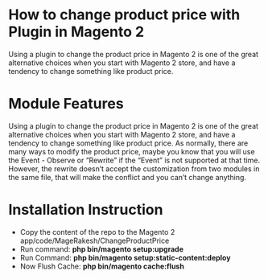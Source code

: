 # How to change product price with Plugin in Magento 2

Using a plugin to change the product price in Magento 2 is one of the great alternative choices when you start with Magento 2 store, and have a tendency to change something like product price.

# Module Features

Using a plugin to change the product price in Magento 2 is one of the great alternative choices when you start with Magento 2 store, and have a tendency to change something like product price. As normally, there are many ways to modify the product price, maybe you know that you will use the Event - Observe or “Rewrite” if the “Event” is not supported at that time. However, the rewrite doesn’t accept the customization from two modules in the same file, that will make the conflict and you can’t change anything.


# Installation Instruction

* Copy the content of the repo to the Magento 2 app/code/MageRakesh/ChangeProductPrice
* Run command:
<b>php bin/magento setup:upgrade</b>
* Run Command:
<b>php bin/magento setup:static-content:deploy</b>
* Now Flush Cache: <b>php bin/magento cache:flush</b>


